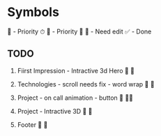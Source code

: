 # Symbols

📌 - Priority ⏱
💯 - Priority 💯
🥕 - Need edit
✅ - Done

## TODO


1. Fiirst Impression -  Intractive 3d Hero          🥕      📌

2. Technologies - scroll needs fix - word wrap      🥕      📌

3. Project -  on call animation - button            🥕      📌📌

4. Project - Intractive 3D                          🥕      📌

5. Footer                                           🥕      📌

